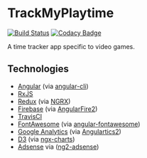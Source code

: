# TrackMyPlaytime

[![Build Status](https://travis-ci.org/mzrimsek/track-my-playtime.svg?branch=master)](https://travis-ci.org/mzrimsek/track-my-playtime)
[![Codacy Badge](https://api.codacy.com/project/badge/Grade/c8798172f0ee4f98b0fa4d31e57af70b)](https://www.codacy.com/app/mzrimsek/track-my-playtime?utm_source=github.com&amp;utm_medium=referral&amp;utm_content=mzrimsek/track-my-playtime&amp;utm_campaign=Badge_Grade)

A time tracker app specific to video games.

## Technologies

* [Angular](https://angular.io/) (via [angular-cli](https://github.com/angular/angular-cli))
* [RxJS](https://github.com/ReactiveX/rxjs)
* [Redux](https://redux.js.org/) (via [NGRX](https://github.com/ngrx/platform))
* [Firebase](https://firebase.google.com/) (via [AngularFire2](https://github.com/angular/angularfire2))
* [TravisCI](https://travis-ci.org/)
* [FontAwesome](https://fontawesome.com/) (via [angular-fontawesome](https://github.com/FortAwesome/angular-fontawesome))
* [Google Analytics](https://www.google.com/analytics) (via [Angulartics2](https://github.com/angulartics/angulartics2))
* [D3](https://d3js.org/) (via [ngx-charts](https://github.com/swimlane/ngx-charts))
* [Adsense](https://www.google.com/adsense/start/) via ([ng2-adsense](https://github.com/scttcper/ng2-adsense))
